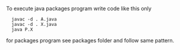 To execute java packages program write code like this only
```
  javac -d . A.java
  javac -d . X.java
  java P.X
```

for packages program see packages folder and follow same pattern.
